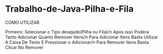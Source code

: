 # Trabalho-de-Java-Pilha-e-Fila
COMO UTILIZAR

Primeiro: Selecionar o Tipo desejado(Pilha ou Fila)/n
Apos isso Podera Tanto Adicionar Quanto Remover Itens/n
Para Adicionar Itens Basta Utilizar A Caixa De Texto E Pressionar o Adicionar/n
Para Remover Itens Basta Clicar No Remover
